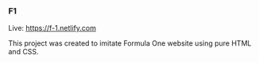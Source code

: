 ### F1
Live: https://f-1.netlify.com

This project was created to imitate Formula One website using pure HTML and CSS.
